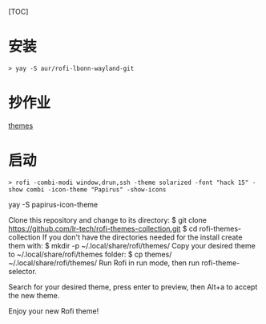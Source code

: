 [TOC]

# 安装
```
> yay -S aur/rofi-lbonn-wayland-git
```

# 抄作业
[themes](https://github.com/newmanls/rofi-themes-collection)

# 启动
```
> rofi -combi-modi window,drun,ssh -theme solarized -font "hack 15" -show combi -icon-theme "Papirus" -show-icons
```


yay -S papirus-icon-theme


Clone this repository and change to its directory:
$ git clone https://github.com/lr-tech/rofi-themes-collection.git
$ cd rofi-themes-collection
If you don't have the directories needed for the install create them with:
$ mkdir -p ~/.local/share/rofi/themes/
Copy your desired theme to ~/.local/share/rofi/themes folder:
$ cp themes/<your-selected-theme> ~/.local/share/rofi/themes/
Run Rofi in run mode, then run rofi-theme-selector.

Search for your desired theme, press enter to preview, then Alt+a to accept the new theme.
  
Enjoy your new Rofi theme!

